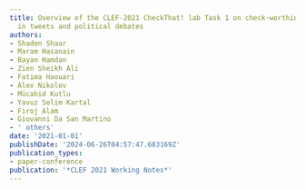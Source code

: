 ```yaml
---
title: Overview of the CLEF-2021 CheckThat! lab Task 1 on check-worthiness estimation
  in tweets and political debates
authors:
- Shaden Shaar
- Maram Hasanain
- Bayan Hamdan
- Zien Sheikh Ali
- Fatima Haouari
- Alex Nikolov
- Mücahid Kutlu
- Yavuz Selim Kartal
- Firoj Alam
- Giovanni Da San Martino
- ' others'
date: '2021-01-01'
publishDate: '2024-06-26T04:57:47.683169Z'
publication_types:
- paper-conference
publication: '*CLEF 2021 Working Notes*'
---
```

